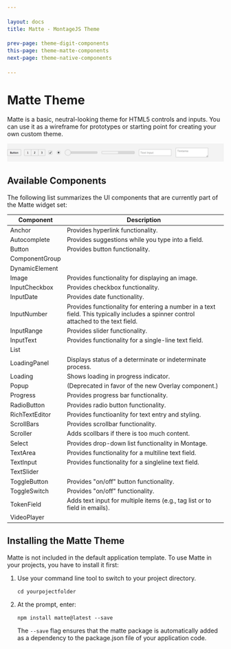 ```yaml
---

layout: docs
title: Matte - MontageJS Theme

prev-page: theme-digit-components
this-page: theme-matte-components
next-page: theme-native-components

---
```



# Matte Theme

Matte is a basic, neutral-looking theme for HTML5 controls and inputs. You can use it as a wireframe for prototypes or starting point for creating your own custom theme.

![Matte](/images/themes/matte.png)

## Available Components
The following list summarizes the UI components that are currently part of the Matte widget set:

Component | Description
------------ | -------------
Anchor | Provides hyperlink functionality.
Autocomplete | Provides suggestions while you type into a field.
Button | Provides button functionality.
ComponentGroup | 
DynamicElement | 
Image | Provides functionality for displaying an image.
InputCheckbox | Provides checkbox functionality.
InputDate | Provides date functionality.
InputNumber | Provides functionality for entering a number in a text field. This typically includes a spinner control attached to the text field.
InputRange | Provides slider functionality.
InputText | Provides functionality for a single-line text field.
List | 
LoadingPanel | Displays status of a determinate or indeterminate process.
Loading | Shows loading in progress indicator.
Popup | (Deprecated in favor of the new Overlay component.)
Progress | Provides progress bar functionality.
RadioButton | Provides radio button functionality.
RichTextEditor | Provides functioanlity for text entry and styling.
ScrollBars | Provides scrollbar functionality.
Scroller | Adds scollbars if there is too much content.
Select | Provides drop-down list functionality in Montage.
TextArea | Provides functionality for a multiline text field.
TextInput | Provides functionality for a singleline text field.
TextSlider | 
ToggleButton | Provides "on/off" button functionality.
ToggleSwitch | Provides "on/off" functionality.
TokenField | Adds text input for multiple items (e.g., tag list or to field in emails).
VideoPlayer | 


## Installing the Matte Theme

Matte is not included in the default application template. To use Matte in your projects, you have to install it first:

1. Use your command line tool to switch to your project directory.

    ```
    cd yourpojectfolder
    ```
    
2. At the prompt, enter:

    ```
    npm install matte@latest --save
    ```
    
    The `--save` flag ensures that the matte package is automatically added as a dependency to the package.json file of your application code.